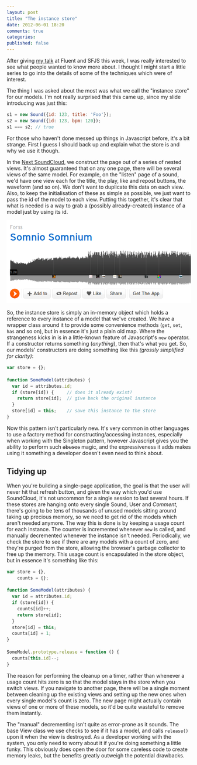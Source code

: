 ```yaml
---
layout: post
title: "The instance store"
date: 2012-06-01 18:20
comments: true
categories: 
published: false
---
```


After giving [my talk][sfjs] at Fluent and SFJS this week, I was really interested to see what people wanted to know more about. I thought I might start a little series to go into the details of some of the techniques which were of interest.

The thing I was asked about the most was what we call the "instance store" for our models. I'm not really surprised that this came up, since my slide introducing was just this:

```javascript
s1 = new Sound({id: 123, title: 'Foo'});
s2 = new Sound({id: 123, bpm: 120});
s1 === s2; // true
```

For those who haven't done messed up things in Javascript before, it's a bit strange. First I guess I should back up and explain what the store is and why we use it though.

In the [Next SoundCloud][next], we construct the page out of a series of nested views. It's almost guaranteed that on any one page, there will be several views of the same model. For example, on the "listen" page of a sound, we'd have one view each for the title, the play, like and repost buttons, the waveform (and so on). We don't want to duplicate this data on each view. Also, to keep the initialisation of these as simple as possible, we just want to pass the id of the model to each view. Putting this together, it's clear that what is needed is a way to grab a (possibly already-created) instance of a model just by using its id.

![](/images/instance-store/player.png)

So, the instance store is simply an in-memory object which holds a reference to every instance of a model that we've created. We have a wrapper class around it to provide some convenience methods (`get`, `set`, `has` and so on), but in essence it's just a plain old map. Where the strangeness kicks in is in a little-known feature of Javascript's `new` operator. If a constructor returns something (*anything*), then that's what you get. So, our models' constructors are doing something like this *(grossly simplified for clarity)*:

```javascript
var store = {};

function SomeModel(attributes) {
  var id = attributes.id;
  if (store[id]) {     // does it already exist?
    return store[id];  // give back the original instance
  }
  store[id] = this;    // save this instance to the store
}
```

Now this pattern isn't particularly new. It's very common in other languages to use a factory method for constructing/accessing instances, especially when working with the Singleton pattern, however Javascript gives you the ability to perform such <strike>abuses</strike> magic, and the expressiveness it adds makes using it something a developer doesn't even need to think about.  

## Tidying up

When you're building a single-page application, the goal is that the user will never hit that refresh button, and given the way which you'd use SoundCloud, it's not uncommon for a single session to last several hours. If these stores are hanging onto every single Sound, User and *Comment*, there's going to be tens of thousands of unused models sitting around taking up precious memory, so we need to get rid of the models which aren't needed anymore. The way this is done is by keeping a usage count for each instance. The counter is incremented whenever `new` is called, and manually decremented whenever the instance isn't needed. Periodically, we check the store to see if there are any models with a count of zero, and they're purged from the store, allowing the browser's garbage collector to free up the memory. This usage count is encapsulated in the store object, but in essence it's something like this:

```javascript
var store = {},
    counts = {};

function SomeModel(attributes) {
  var id = attributes.id;
  if (store[id]) {
    counts[id]++;
    return store[id];
  }
  store[id] = this;
  counts[id] = 1;
}

SomeModel.prototype.release = function () {
  counts[this.id]--;
}
```

The reason for performing the cleanup on a timer, rather than whenever a usage count hits zero is so that the model stays in the store when you switch views. If you navigate to another page, there will be a single moment between cleaning up the existing views and setting up the new ones when every single model's count is zero. The new page might actually contain views of one or more of these models, so it'd be quite wasteful to remove them instantly.

The "manual" decrementing isn't quite as error-prone as it sounds. The base View class we use checks to see if it has a model, and calls `release()` upon it when the view is destroyed. As a developer working with the system, you only need to worry about it if you're doing something a little funky. This obviously does open the door for some careless code to create memory leaks, but the benefits greatly outweigh the potential drawbacks.

[sfjs]: /blog/2012/06/01/soundclouds-stack-slides-from-fluentconf-and-sfjs/
[next]: http://next.soundcloud.com
